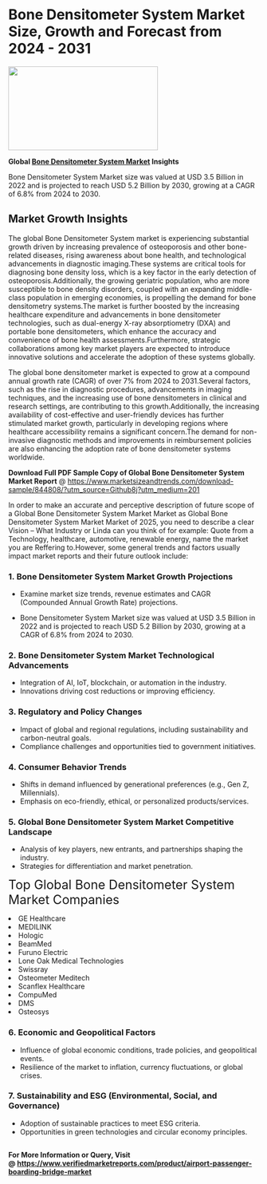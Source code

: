 <H1>Bone Densitometer System Market Size, Growth and Forecast from 2024 - 2031</H1><img class="aligncenter size-medium wp-image-584254" src="https://thirdeyenews.in/wp-content/uploads/2024/09/Global-Market-Research-300x168.jpeg" alt="" width="300" height="168" /><p><strong>Global&nbsp;<a href="https://www.marketsizeandtrends.com/download-sample/844808/?utm_source=Github8j?utm_medium=201">Bone Densitometer System Market</a> Insights</strong></p><p>Bone Densitometer System Market size was valued at USD 3.5 Billion in 2022 and is projected to reach USD 5.2 Billion by 2030, growing at a CAGR of 6.8% from 2024 to 2030.</p><p><h2>Market Growth Insights</h2> <p>The global Bone Densitometer System market is experiencing substantial growth driven by increasing prevalence of osteoporosis and other bone-related diseases, rising awareness about bone health, and technological advancements in diagnostic imaging.These systems are critical tools for diagnosing bone density loss, which is a key factor in the early detection of osteoporosis.Additionally, the growing geriatric population, who are more susceptible to bone density disorders, coupled with an expanding middle-class population in emerging economies, is propelling the demand for bone densitometry systems.The market is further boosted by the increasing healthcare expenditure and advancements in bone densitometer technologies, such as dual-energy X-ray absorptiometry (DXA) and portable bone densitometers, which enhance the accuracy and convenience of bone health assessments.Furthermore, strategic collaborations among key market players are expected to introduce innovative solutions and accelerate the adoption of these systems globally.</p> <p>The global bone densitometer market is expected to grow at a compound annual growth rate (CAGR) of over 7% from 2024 to 2031.Several factors, such as the rise in diagnostic procedures, advancements in imaging techniques, and the increasing use of bone densitometers in clinical and research settings, are contributing to this growth.Additionally, the increasing availability of cost-effective and user-friendly devices has further stimulated market growth, particularly in developing regions where healthcare accessibility remains a significant concern.The demand for non-invasive diagnostic methods and improvements in reimbursement policies are also enhancing the adoption rate of bone densitometer systems worldwide.</p> <p><span class=""><strong>Download Full PDF Sample Copy of Global Bone Densitometer System Market Report</strong> @ <a href="https://www.marketsizeandtrends.com/download-sample/844808/?utm_source=Github8j?utm_medium=201" target="_blank">https://www.marketsizeandtrends.com/download-sample/844808/?utm_source=Github8j?utm_medium=201</a></span></p><p>In order to make an accurate and perceptive description of future scope of a Global&nbsp;Bone Densitometer System Market Market as Global&nbsp;Bone Densitometer System Market Market of 2025, you need to describe a clear Vision &ndash; What Industry or Linda can you think of for example: Quote from a Technology, healthcare, automotive, renewable energy, name the market you are Reffering to.However, some general trends and factors usually impact market reports and their future outlook include:</p><h3>1.&nbsp;<strong>Bone Densitometer System Market Growth Projections</strong></h3><ul><li>Examine market size trends, revenue estimates and CAGR (Compounded Annual Growth Rate) projections.</li><li><p>Bone Densitometer System Market size was valued at USD 3.5 Billion in 2022 and is projected to reach USD 5.2 Billion by 2030, growing at a CAGR of 6.8% from 2024 to 2030.</p></li></ul><h3>2.&nbsp;<strong>Bone Densitometer System Market Technological Advancements</strong></h3><ul><li>Integration of AI, IoT, blockchain, or automation in the industry.</li><li>Innovations driving cost reductions or improving efficiency.</li></ul><h3>3.&nbsp;<strong>Regulatory and Policy Changes</strong></h3><ul><li>Impact of global and regional regulations, including sustainability and carbon-neutral goals.</li><li>Compliance challenges and opportunities tied to government initiatives.</li></ul><h3>4.&nbsp;<strong>Consumer Behavior Trends</strong></h3><ul><li>Shifts in demand influenced by generational preferences (e.g., Gen Z, Millennials).</li><li>Emphasis on eco-friendly, ethical, or personalized products/services.</li></ul><h3>5.&nbsp;<strong>Global Bone Densitometer System Market Competitive Landscape</strong></h3><ul><li>Analysis of key players, new entrants, and partnerships shaping the industry.</li><li>Strategies for differentiation and market penetration.</li></ul><p data-pm-slice="1 1 []"><span style="color: inherit; font-family: inherit; font-size: 25px;">Top Global Bone Densitometer System Market Companies</span></p><div class="" data-test-id=""><p><li>GE Healthcare</li><li> MEDILINK</li><li> Hologic</li><li> BeamMed</li><li> Furuno Electric</li><li> Lone Oak Medical Technologies</li><li> Swissray</li><li> Osteometer Meditech</li><li> Scanflex Healthcare</li><li> CompuMed</li><li> DMS</li><li> Osteosys</li></p></div><h3>6.&nbsp;<strong>Economic and Geopolitical Factors</strong></h3><ul><li>Influence of global economic conditions, trade policies, and geopolitical events.</li><li>Resilience of the market to inflation, currency fluctuations, or global crises.</li></ul><h3>7.&nbsp;<strong>Sustainability and ESG (Environmental, Social, and Governance)</strong></h3><ul><li>Adoption of sustainable practices to meet ESG criteria.</li><li>Opportunities in green technologies and circular economy principles.</li></ul><h2><strong style="font-size: 14px;">For More Information or Query, Visit @&nbsp;</strong><a style="background-color: #ffffff; font-size: 14px;" href="https://www.marketsizeandtrends.com/report/bone-densitometer-system-market/" target="_blank">https://www.verifiedmarketreports.com/product/airport-passenger-boarding-bridge-market</a></h2>